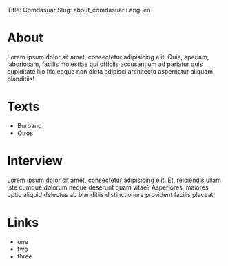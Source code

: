 Title: Comdasuar
Slug: about_comdasuar
Lang: en

# About 

Lorem ipsum dolor sit amet, consectetur adipisicing elit. Quia, aperiam, laboriosam, facilis molestiae qui officiis accusantium ad pariatur quis cupiditate illo hic eaque non dicta adipisci architecto aspernatur aliquam blanditiis!

# Texts

* Burbano
* Otros

# Interview

Lorem ipsum dolor sit amet, consectetur adipisicing elit. Et, reiciendis ullam iste cumque dolorum neque deserunt quam vitae? Asperiores, maiores optio aliquid delectus ab blanditiis distinctio iure provident facilis placeat!

# Links

* one
* two
* three



